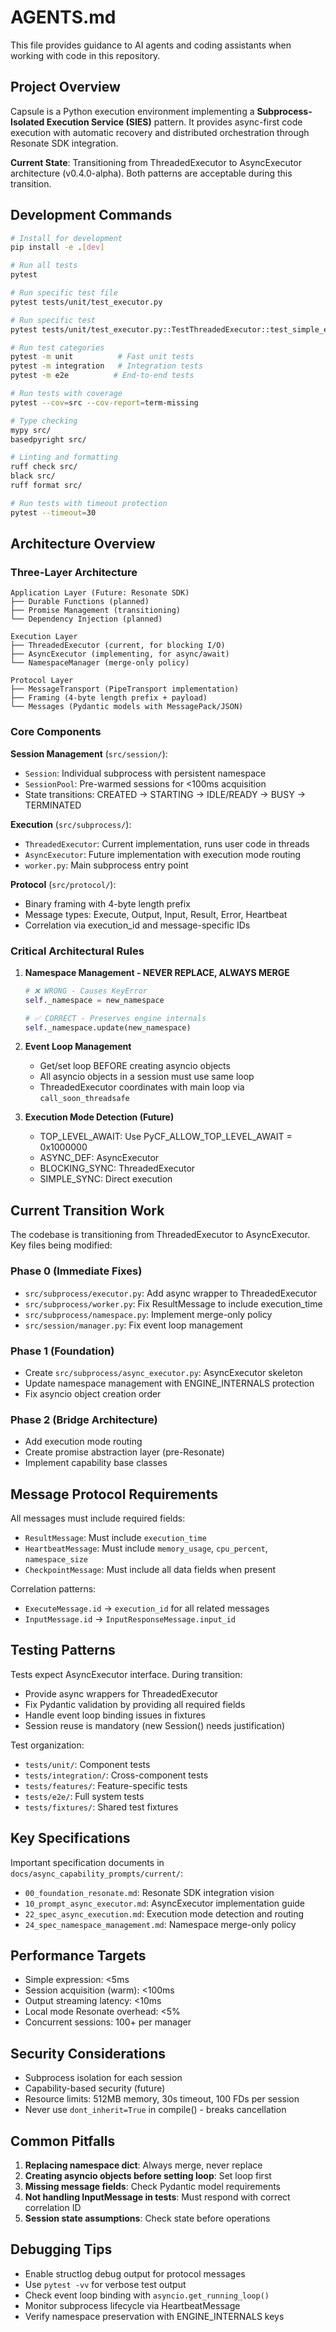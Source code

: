# AGENTS.md

This file provides guidance to AI agents and coding assistants when working with code in this repository.

## Project Overview

Capsule is a Python execution environment implementing a **Subprocess-Isolated Execution Service (SIES)** pattern. It provides async-first code execution with automatic recovery and distributed orchestration through Resonate SDK integration.

**Current State**: Transitioning from ThreadedExecutor to AsyncExecutor architecture (v0.4.0-alpha). Both patterns are acceptable during this transition.

## Development Commands

```bash
# Install for development
pip install -e .[dev]

# Run all tests
pytest

# Run specific test file
pytest tests/unit/test_executor.py

# Run specific test
pytest tests/unit/test_executor.py::TestThreadedExecutor::test_simple_execution

# Run test categories
pytest -m unit          # Fast unit tests  
pytest -m integration   # Integration tests
pytest -m e2e          # End-to-end tests

# Run tests with coverage
pytest --cov=src --cov-report=term-missing

# Type checking
mypy src/
basedpyright src/

# Linting and formatting
ruff check src/
black src/
ruff format src/

# Run tests with timeout protection
pytest --timeout=30
```

## Architecture Overview

### Three-Layer Architecture

```
Application Layer (Future: Resonate SDK)
├── Durable Functions (planned)
├── Promise Management (transitioning)
└── Dependency Injection (planned)

Execution Layer 
├── ThreadedExecutor (current, for blocking I/O)
├── AsyncExecutor (implementing, for async/await)
└── NamespaceManager (merge-only policy)

Protocol Layer
├── MessageTransport (PipeTransport implementation)
├── Framing (4-byte length prefix + payload)
└── Messages (Pydantic models with MessagePack/JSON)
```

### Core Components

**Session Management** (`src/session/`):
- `Session`: Individual subprocess with persistent namespace
- `SessionPool`: Pre-warmed sessions for <100ms acquisition
- State transitions: CREATED → STARTING → IDLE/READY → BUSY → TERMINATED

**Execution** (`src/subprocess/`):
- `ThreadedExecutor`: Current implementation, runs user code in threads
- `AsyncExecutor`: Future implementation with execution mode routing
- `worker.py`: Main subprocess entry point

**Protocol** (`src/protocol/`):
- Binary framing with 4-byte length prefix
- Message types: Execute, Output, Input, Result, Error, Heartbeat
- Correlation via execution_id and message-specific IDs

### Critical Architectural Rules

1. **Namespace Management - NEVER REPLACE, ALWAYS MERGE**
   ```python
   # ❌ WRONG - Causes KeyError
   self._namespace = new_namespace
   
   # ✅ CORRECT - Preserves engine internals
   self._namespace.update(new_namespace)
   ```

2. **Event Loop Management**
   - Get/set loop BEFORE creating asyncio objects
   - All asyncio objects in a session must use same loop
   - ThreadedExecutor coordinates with main loop via `call_soon_threadsafe`

3. **Execution Mode Detection (Future)**
   - TOP_LEVEL_AWAIT: Use PyCF_ALLOW_TOP_LEVEL_AWAIT = 0x1000000
   - ASYNC_DEF: AsyncExecutor
   - BLOCKING_SYNC: ThreadedExecutor  
   - SIMPLE_SYNC: Direct execution

## Current Transition Work

The codebase is transitioning from ThreadedExecutor to AsyncExecutor. Key files being modified:

### Phase 0 (Immediate Fixes)
- `src/subprocess/executor.py`: Add async wrapper to ThreadedExecutor
- `src/subprocess/worker.py`: Fix ResultMessage to include execution_time
- `src/subprocess/namespace.py`: Implement merge-only policy
- `src/session/manager.py`: Fix event loop management

### Phase 1 (Foundation)
- Create `src/subprocess/async_executor.py`: AsyncExecutor skeleton
- Update namespace management with ENGINE_INTERNALS protection
- Fix asyncio object creation order

### Phase 2 (Bridge Architecture)
- Add execution mode routing
- Create promise abstraction layer (pre-Resonate)
- Implement capability base classes

## Message Protocol Requirements

All messages must include required fields:
- `ResultMessage`: Must include `execution_time`
- `HeartbeatMessage`: Must include `memory_usage`, `cpu_percent`, `namespace_size`
- `CheckpointMessage`: Must include all data fields when present

Correlation patterns:
- `ExecuteMessage.id` → `execution_id` for all related messages
- `InputMessage.id` → `InputResponseMessage.input_id`

## Testing Patterns

Tests expect AsyncExecutor interface. During transition:
- Provide async wrappers for ThreadedExecutor
- Fix Pydantic validation by providing all required fields
- Handle event loop binding issues in fixtures
- Session reuse is mandatory (new Session() needs justification)

Test organization:
- `tests/unit/`: Component tests
- `tests/integration/`: Cross-component tests
- `tests/features/`: Feature-specific tests
- `tests/e2e/`: Full system tests
- `tests/fixtures/`: Shared test fixtures

## Key Specifications

Important specification documents in `docs/async_capability_prompts/current/`:
- `00_foundation_resonate.md`: Resonate SDK integration vision
- `10_prompt_async_executor.md`: AsyncExecutor implementation guide
- `22_spec_async_execution.md`: Execution mode detection and routing
- `24_spec_namespace_management.md`: Namespace merge-only policy

## Performance Targets

- Simple expression: <5ms
- Session acquisition (warm): <100ms  
- Output streaming latency: <10ms
- Local mode Resonate overhead: <5%
- Concurrent sessions: 100+ per manager

## Security Considerations

- Subprocess isolation for each session
- Capability-based security (future)
- Resource limits: 512MB memory, 30s timeout, 100 FDs per session
- Never use `dont_inherit=True` in compile() - breaks cancellation

## Common Pitfalls

1. **Replacing namespace dict**: Always merge, never replace
2. **Creating asyncio objects before setting loop**: Set loop first
3. **Missing message fields**: Check Pydantic model requirements
4. **Not handling InputMessage in tests**: Must respond with correct correlation ID
5. **Session state assumptions**: Check state before operations

## Debugging Tips

- Enable structlog debug output for protocol messages
- Use `pytest -vv` for verbose test output
- Check event loop binding with `asyncio.get_running_loop()`
- Monitor subprocess lifecycle via HeartbeatMessage
- Verify namespace preservation with ENGINE_INTERNALS keys